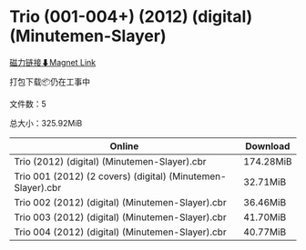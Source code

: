 # Trio (001-004+) (2012) (digital) (Minutemen-Slayer)

[磁力链接⬇Magnet Link](magnet:?xt=urn:btih:0b8a67656d75b768f4c88ed83705e76f0ed7c0b4&dn=Trio%20%28001-004%2B%29%20%282012%29%20%28digital%29%20%28Minutemen-Slayer%29)

打包下载📦仍在工事中

文件数：5

总大小：325.92MiB

Online | Download
--- | ---
Trio (2012) (digital) (Minutemen-Slayer).cbr | 174.28MiB
Trio 001 (2012) (2 covers) (digital) (Minutemen-Slayer).cbr | 32.71MiB
Trio 002 (2012) (digital) (Minutemen-Slayer).cbr | 36.46MiB
Trio 003 (2012) (digital) (Minutemen-Slayer).cbr | 41.70MiB
Trio 004 (2012) (digital) (Minutemen-Slayer).cbr | 40.77MiB
